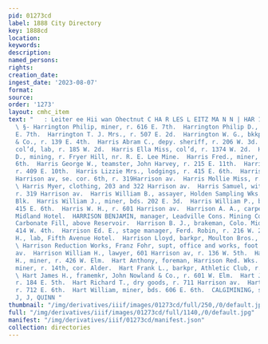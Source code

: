```yaml
---
pid: 01273cd
label: 1888 City Directory
key: 1888cd
location: 
keywords: 
description: 
named_persons: 
rights: 
creation_date: 
ingest_date: '2023-08-07'
format: 
source: 
order: '1273'
layout: cmhc_item
text: "   : Leiter ee Hii wan Ohectnut C HA R LES L EITZ MA N N | HAR 1387. 4HAR |
  \ §- Harrington Philip, miner, r. 616 E. 7th.  Harrington Philip D., miner, r. 726
  E. 7th.  Harrington T. J. Mrs., r. 507 E. 2d.  Harrington W. G., bkkpr, M. Londoner
  & Co., r. 139 E. 4th.  Harris Abram C., depy. sheriff, r. 206 W. 3d.  Harris Eh,
  col’d, lab, r. 185 W. 2d.  Harris Ella Miss, col’d, r. 1374 W. 2d.  Harris Frank
  D., mining, r. Fryer Hill, nr. R. E. Lee Mine.  Harris Fred., miner, r. 2254 E.
  6th.  Harris George W., teamster, John Harvey, r. 215 E. 11th.  Harris Harry, carpenter,
  r. 409 E. 10th.  Harris Lizzie Mrs., lodgings, r. 415 E. 6th.  Harris Milton, saloon,
  Harrison av, se. cor. 6th, r. 319Harrison av.  Harris Mollie Miss, r. 1084 E. Chestnut.
  \ Harris Myer, clothing, 203 and 322 Harrison av.  Harris Samuel, with M. Harris,
  r. 319 Harrison av.  Harris William B., assayer, Holden Sampling Wks., r. 13 Breene
  Blk.  Harris William J., miner, bds. 202 E. 3d.  Harris William P., blksmith, bds.
  415 E. 6th.  Harris W. H., r. 601 Harrison av.  Harrison A. A., carpenter, bds.
  Midland Hotel.  HARRISON BENJAMIN, manager, Leadville Cons. Mining Co., r. at mines,
  Carbonate Fill, above Reservoir.  Harrison B. J., brakeman, Colo. Midland Ry., r.
  414 W. 4th.  Harrison Ed. E., stage manager, Ferd. Robin, r. 216 W. 2d.  Harrison
  H., lab, Fifth Avenue Hotel.  Harrison Lloyd, barkpr, Moulton Bros., r. 136 W. 4th.
  \ Harrison Reduction Works, Franz Fohr, supt, office and works, foot of Harrison
  av.  Harrison William H., lawyer, 601 Harrison av, r. 136 W. 5th.  Harrison William
  H., miner, r. 426 W. Elm.  Hart Anthony, foreman, Harrison Red. Wks.  Hart Dennis,
  miner, r. 14th, cor. Alder.  Hart Frank L., barkpr, Athletic Club, r. 403 W. 3d.
  \ Hart James H., framemkr, John Nowland & Co., r. 601 W. Elm.  Hart John, miner,
  r. 184 E. 5th.  Hart Richard T., dry goods, r. 711 Harrison av.  Hart Thomas, miner,
  r. 712 E. 6th.  Hart William, miner, bds. 606 E. 6th.  CALGIMINING, sasr vrete srazer.
  J, J, QUINN "
thumbnail: "/img/derivatives/iiif/images/01273cd/full/250,/0/default.jpg"
full: "/img/derivatives/iiif/images/01273cd/full/1140,/0/default.jpg"
manifest: "/img/derivatives/iiif/01273cd/manifest.json"
collection: directories
---
```


